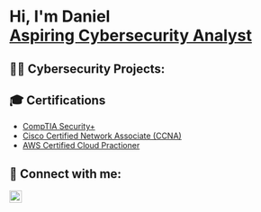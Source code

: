 <h1>Hi, I'm Daniel <br/><a href="https://github.com/dmulbah81">Aspiring Cybersecurity Analyst</a>

<h2>👨‍💻 Cybersecurity Projects:</h2>



<h2>🎓 Certifications</h2>

- [CompTIA Security+]([https://www.youtube.com/watch?v=a83ASGn_V_s](https://www.credly.com/badges/873bc6db-36be-4207-a646-851fd6ecdacc/linked_in_profile))
- [Cisco Certified Network Associate (CCNA)]([https://www.youtube.com/watch?v=uHy3oM7NnoU](https://www.credly.com/badges/5d540a08-79c8-4df1-a45d-619e2fa97c8a/linked_in_profile))
- [AWS Certified Cloud Practioner]([https://www.youtube.com/watch?v=N-L9hklSlNk](https://www.credly.com/badges/d27c0b2b-cba9-47c1-88b7-a5b8968a8a08/linked_in_profile](https://www.credly.com/badges/d27c0b2b-cba9-47c1-88b7-a5b8968a8a08/linked_in_profile)))


<h2> 🤳 Connect with me:</h2>

[<img align="left" alt="JoshMadakor | LinkedIn" width="22px" src="https://cdn.jsdelivr.net/npm/simple-icons@v3/icons/linkedin.svg" />][linkedin]

[linkedin]: https://www.linkedin.com/in/danielmulbah

<!--
**dmulbah81/dmulbah81** is a ✨ _special_ ✨ repository because its `README.md` (this file) appears on your GitHub profile.

Here are some ideas to get you started:

- 🔭 I’m currently working on ...
- 🌱 I’m currently learning ...
- 👯 I’m looking to collaborate on ...
- 🤔 I’m looking for help with ...
- 💬 Ask me about ...
- 📫 How to reach me: ...
- 😄 Pronouns: ...
- ⚡ Fun fact: ...
-->

